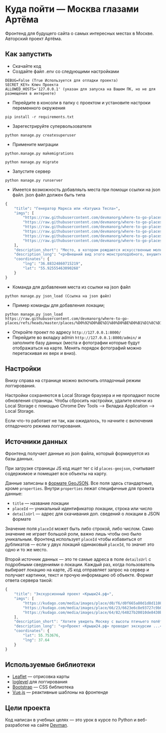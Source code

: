 # Куда пойти — Москва глазами Артёма

Фронтенд для будущего сайта о самых интересных местах в Москве. Авторский проект Артёма.


## Как запустить

* Скачайте код
* Создайте файл .env со следующими настройками
```
DEBUG=False (True Используется для отладки проекта)
SECRET_KEY= Ключ Проекта
ALLOWED_HOSTS='127.0.0.1' (указан для запуска на Вашем ПК, но не для размещения в интернете)
```
* Перейдите в консоли в папку с проектом и установите настроки переменного окружения
```
pip install -r requirements.txt
```
* Зарегестрируйте супервользователя
```
python manage.py createsuperuser
```
* Примените миграции
```
python.manage.py makemigrations
```
```
python manage.py migrate
```
* Запустите сервер
```
python manage.py runserver
```
* Имеется возможность добавляьть места при помощи ссылки на json файл. json файл должен быть типа 
```python
{
    "title": "Генератор Маркса или «Катушка Тесла»",
    "imgs": [
        "https://raw.githubusercontent.com/devmanorg/where-to-go-places/master/media/d3b5cc74cc94c802b51c85542b2f9ad5.jpg",
        "https://raw.githubusercontent.com/devmanorg/where-to-go-places/master/media/b742b82f77028d6a8c9be681cab25a3d.jpg",
        "https://raw.githubusercontent.com/devmanorg/where-to-go-places/master/media/57f990fd24a55324fc1fc541cac41b99.jpg",
        "https://raw.githubusercontent.com/devmanorg/where-to-go-places/master/media/2d5be0d4e83fdde3e8c98f18e0d2e365.jpg",
        "https://raw.githubusercontent.com/devmanorg/where-to-go-places/master/media/d4a8ab43eff1f7e83491610682d13984.jpg",
        "https://raw.githubusercontent.com/devmanorg/where-to-go-places/master/media/7945e1e565530ab6943c40d64f21cfb7.jpg"
    ],
    "description_short": "Место, в котором рождаются искусственные молнии и облака.",
    "description_long": "<p>Внешний вид этого монстроподобного, внушительного комплекса заставляет сердца посетителей биться чаще, а некоторое сходство с катушкой Тесла (на самом деле это генератор Аркадьева-Маркса) влечёт сюда всех любителей научпопа, индастриала и других интересующихся. Для того, чтобы попасть на территорию действующего испытательного стенда ВНИЦ ВЭИ, коим и является это окутанное мифами место, рекомендуется договориться с охраной. Несанкционированное попадание в пределы испытаний может повлечь самые серьёзные последствия!</p>",
    "coordinates": {
        "lng": "36.88324860715219",
        "lat": "55.92555463090268"
    }
}
```
* Команда для добавления места из ссылки на json файл
```
python manage.py json_load (Ссылка на json файл)
```
* Пример команды для добавления локации;
```
python manage.py json_load https://raw.githubusercontent.com/devmanorg/where-to-go-places/refs/heads/master/places/%D0%92%D0%BE%D1%80%D0%BE%D0%B1%D1%8C%D1%91%D0%B2%D1%8B%20%D0%B3%D0%BE%D1%80%D1%8B.json
```

* Откройте проект по адресу `http://127.0.0.1:8000/`
* Перейдите во вкладку admin `http://127.0.0.1:8000/admin/` и заполните базу данных (места и фотографии которые будут отображаться на карте. Менять порядок фотографий можно перетаскивая их верх и вниз).

## Настройки

Внизу справа на странице можно включить отладочный режим логгирования.

Настройки сохраняются в Local Storage браузера и не пропадают после обновления страницы. Чтобы сбросить настройки, удалите ключи из Local Storage с помощью Chrome Dev Tools —&gt; Вкладка Application —&gt; Local Storage.

Если что-то работает не так, как ожидалось, то начните с включения отладочного режима логгирования.

<a href="#" id="data-sources"></a>

## Источники данных

Фронтенд получает данные из json файла, который формируется из базы данных.

При загрузке страницы JS код ищет тег с id `places-geojson`, считывает содержимое и помещает все объекты на карту.

Данные записаны в [формате GeoJSON](https://ru.wikipedia.org/wiki/GeoJSON). Все поля здесь стандартные, кроме `properties`. Внутри `properties` лежат специфичные для проекта данные:

* `title` — название локации
* `placeId` — уникальный идентификатор локации, строка или число
* `detailsUrl` — адрес для скачивания доп. сведений о локации в JSON формате

Значение поля `placeId` может быть либо строкой, либо числом. Само значение не играет большой роли, важно лишь чтобы оно было уникальным. Фронтенд использует `placeId` чтобы избавиться от дубликатов — если у двух локаций одинаковый `placeId`, то значит это одно и то же место.

Второй источник данных — это те самые адреса в поле `detailsUrl` c подробными сведениями о локации. Каждый раз, когда пользователь выбирает локацию на карте, JS код отправляет запрос на сервер и получает картинки, текст и прочую информацию об объекте. Формат ответа сервера такой:

```javascript
{
    "title": "Экскурсионный проект «Крыши24.рф»",
    "imgs": [
        "https://kudago.com/media/images/place/d0/f6/d0f665a80d1d8d110826ba797569df02.jpg",
        "https://kudago.com/media/images/place/66/23/6623e6c8e93727c9b0bb198972d9e9fa.jpg",
        "https://kudago.com/media/images/place/64/82/64827b20010de8430bfc4fb14e786c19.jpg",
    ],
    "description_short": "Хотите увидеть Москву с высоты птичьего полёта?",
    "description_long": "<p>Проект «Крыши24.рф» проводит экскурсии ...</p>",
    "coordinates": {
        "lat": 55.753676,
        "lng": 37.64
    }
}
```

## Используемые библиотеки

* [Leaflet](https://leafletjs.com/) — отрисовка карты
* [loglevel](https://www.npmjs.com/package/loglevel) для логгирования
* [Bootstrap](https://getbootstrap.com/) — CSS библиотека
* [Vue.js](https://ru.vuejs.org/) — реактивные шаблоны на фронтенде

## Цели проекта

Код написан в учебных целях — это урок в курсе по Python и веб-разработке на сайте [Devman](https://dvmn.org).


